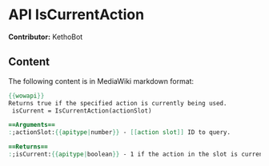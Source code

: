 # API IsCurrentAction

**Contributor:** KethoBot

## Content

The following content is in MediaWiki markdown format:

```mediawiki
{{wowapi}}
Returns true if the specified action is currently being used.
 isCurrent = IsCurrentAction(actionSlot)

==Arguments==
:;actionSlot:{{apitype|number}} - [[action slot]] ID to query.

==Returns==
:;isCurrent:{{apitype|boolean}} - 1 if the action in the slot is currently executing, nil otherwise.
```